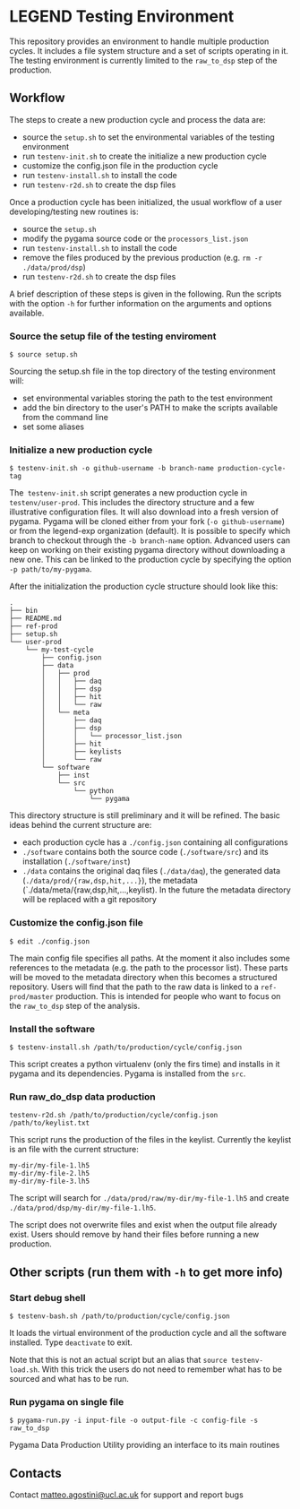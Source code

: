 # LEGEND Testing Environment

This repository provides an environment to handle multiple production cycles. It includes a file system structure and a set of scripts operating in it. The testing environment is currently limited to the `raw_to_dsp` step of the production.

## Workflow
The steps to create a new production cycle and process the data are:
* source the `setup.sh` to set the environmental variables of the testing environment
* run `testenv-init.sh` to create the initialize a new production cycle 
* customize the config.json file in the production cycle 
* run `testenv-install.sh` to install the code
* run `testenv-r2d.sh` to create the dsp files

Once a production cycle has been initialized, the usual workflow of a user developing/testing new routines is:
* source the `setup.sh`
* modify the pygama source code or the `processors_list.json`
* run `testenv-install.sh` to install the code
* remove the files produced by the previous production (e.g. `rm -r ./data/prod/dsp`)
* run `testenv-r2d.sh` to create the dsp files

A brief description of these steps is given in the following. Run the scripts with the option `-h` for further information on the arguments and options available.

### Source the setup file of the testing enviroment
```
$ source setup.sh
```

Sourcing the setup.sh file in the top directory of the testing environment will:
* set environmental variables storing the path to the test environment
* add the bin directory to the user's PATH to make the scripts available from the command line
* set some aliases

### Initialize a new production cycle
```
$ testenv-init.sh -o github-username -b branch-name production-cycle-tag
```

The` testenv-init.sh` script generates a new production cycle in `testenv/user-prod`. This includes the directory structure and a few illustrative configuration files. It will also download into a fresh version of pygama. Pygama will be cloned either from your fork (`-o github-username`) or from the legend-exp organization (default). It is possible to specify which branch to checkout through the `-b branch-name` option. Advanced users can keep on working on their existing pygama directory without downloading a new one. This can be linked to the production cycle by specifying the option `-p path/to/my-pygama`.

After the initialization the production cycle structure should look like this:
```
.
├── bin 
├── README.md
├── ref-prod
├── setup.sh
└── user-prod
    └── my-test-cycle
        ├── config.json
        ├── data
        │   ├── prod
        │   │   ├── daq
        │   │   ├── dsp
        │   │   ├── hit
        │   │   └── raw
        │   └── meta
        │       ├── daq
        │       ├── dsp
        │       │   └── processor_list.json
        │       ├── hit
        │       ├── keylists
        │       └── raw
        └── software
            ├── inst
            └── src
                └── python
                    └── pygama
```

This directory structure is still preliminary and it will be refined. The basic ideas behind the current structure are:
* each production cycle has a `./config.json` containing all configurations 
* `./software` contains both the source code (`./software/src`) and its installation (`./software/inst`)
* `./data` contains the original daq files (`./data/daq`), the generated data (`./data/prod/{raw,dsp,hit,...}`), the metadata (`./data/meta/{raw,dsp,hit,...,keylist). In the future the metadata directory will be replaced with a git repository


### Customize the config.json file
```
$ edit ./config.json
```

The main config file specifies all paths. At the moment it also includes some references to the metadata (e.g. the path to the processor list). These parts will be moved to the metadata directory when this becomes a structured repository.  Users will find that the path to the raw data is linked to a `ref-prod/master` production. This is intended for people who want to focus on the `raw_to_dsp` step of the analysis. 

### Install the software
```
$ testenv-install.sh /path/to/production/cycle/config.json
```

This script creates a python virtualenv (only the firs time) and  installs in it pygama and its dependencies. Pygama is installed from the `src`. 


### Run raw_do_dsp data production
```
testenv-r2d.sh /path/to/production/cycle/config.json /path/to/keylist.txt
```

This script runs the production of the files in the keylist. Currently the keylist is an file with the current structure:
```
my-dir/my-file-1.lh5
my-dir/my-file-2.lh5
my-dir/my-file-3.lh5
```
The script will search for `./data/prod/raw/my-dir/my-file-1.lh5` and create
`./data/prod/dsp/my-dir/my-file-1.lh5`. 

The script does not overwrite files and exist when the output file already exist. Users should remove by hand their files before running a new production.

## Other scripts (run them with `-h` to get more info)
### Start debug shell
```
$ testenv-bash.sh /path/to/production/cycle/config.json
```
It loads the virtual environment of the production cycle and all the software installed. Type `deactivate` to exit.

Note that this is not an actual script but an alias that `source testenv-load.sh`. With this trick the users do not need to remember what has to be sourced and what has to be run.


### Run pygama on single file
```
$ pygama-run.py -i input-file -o output-file -c config-file -s raw_to_dsp
```
Pygama Data Production Utility providing an interface to its main routines


## Contacts
Contact <matteo.agostini@ucl.ac.uk> for support and report bugs
